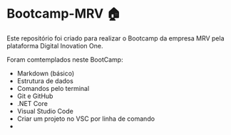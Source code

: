 # Bootcamp-MRV :house:

Este repositório foi criado para realizar o Bootcamp da empresa MRV pela plataforma Digital Inovation One.

Foram comtemplados neste BootCamp:

- Markdown (básico)
-  Estrutura de dados
- Comandos pelo terminal 
- Git e GitHub
- .NET Core 
- Visual Studio Code 
- Criar um projeto no VSC por linha de comando
- 

